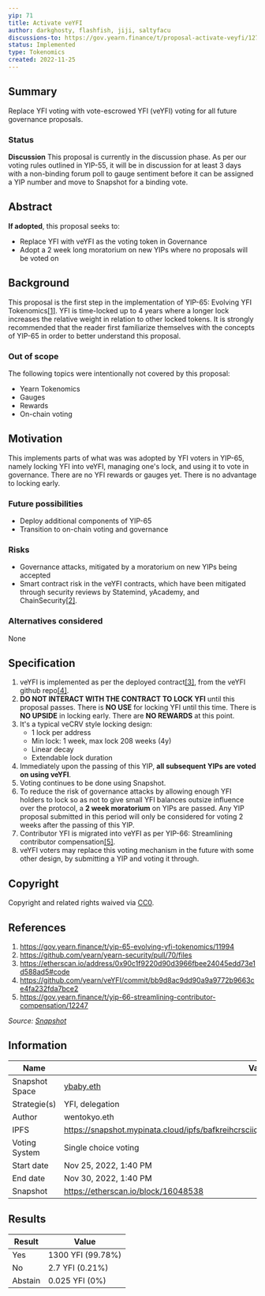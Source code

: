 ```yaml
---
yip: 71
title: Activate veYFI
author: darkghosty, flashfish, jiji, saltyfacu
discussions-to: https://gov.yearn.finance/t/proposal-activate-veyfi/12783
status: Implemented
type: Tokenomics
created: 2022-11-25
---
```


## Summary

Replace YFI voting with vote-escrowed YFI (veYFI) voting for all future governance proposals.  

### Status

**Discussion**
This proposal is currently in the discussion phase. As per our voting rules outlined in YIP-55, it will be in discussion for at least 3 days with a non-binding forum poll to gauge sentiment before it can be assigned a YIP number and move to Snapshot for a binding vote.


## Abstract

**If adopted**, this proposal seeks to:
* Replace YFI with veYFI as the voting token in Governance
* Adopt a 2 week long moratorium on new YIPs where no proposals will be voted on   

## Background

This proposal is the first step in the implementation of YIP-65: Evolving YFI Tokenomics[[1]](#References). YFI is time-locked up to 4 years where a longer lock increases the relative weight in relation to other locked tokens. It is strongly recommended that the reader first familiarize themselves with the concepts of YIP-65 in order to better understand this proposal.

### Out of scope

The following topics were intentionally not covered by this proposal:
* Yearn Tokenomics
* Gauges
* Rewards
* On-chain voting
 
## Motivation

This implements parts of what was was adopted by YFI voters in YIP-65, namely locking YFI into veYFI, managing one's lock, and using it to vote in governance. There are no YFI rewards or gauges yet. There is no advantage to locking early.

### Future possibilities
* Deploy additional components of YIP-65
* Transition to on-chain voting and governance

### Risks

* Governance attacks, mitigated by a moratorium on new YIPs being accepted
* Smart contract risk in the veYFI contracts, which have been mitigated through security reviews by Statemind, yAcademy, and ChainSecurity[[2]](#References).

### Alternatives considered

None

## Specification

1. veYFI is implemented as per the deployed contract[[3]](#References), from the veYFI github repo[[4]](#References).
2. **DO NOT INTERACT WITH THE CONTRACT TO LOCK YFI** until this proposal passes. There is **NO USE** for locking YFI until this time. There is **NO UPSIDE** in locking early. There are **NO REWARDS** at this point.
3. It's a typical veCRV style locking design:
   * 1 lock per address
   * Min lock: 1 week, max lock 208 weeks (4y)
   * Linear decay
   * Extendable lock duration
4. Immediately upon the passing of this YIP, **all subsequent YIPs are voted on using veYFI**.
5. Voting continues to be done using Snapshot. 
6. To reduce the risk of governance attacks by allowing enough YFI holders to lock so as not to give small YFI balances outsize influence over the protocol, a **2 week moratorium** on YIPs are passed. Any YIP proposal submitted in this period will only be considered for voting 2 weeks after the passing of this YIP.
7. Contributor YFI is migrated into veYFI as per YIP-66: Streamlining contributor compensation[[5]](#References).  
8. veYFI voters may replace this voting mechanism in the future with some other design, by submitting a YIP and voting it through.

## Copyright

Copyright and related rights waived via [CC0](https://creativecommons.org/publicdomain/zero/1.0/).

## References

1. https://gov.yearn.finance/t/yip-65-evolving-yfi-tokenomics/11994
1. https://github.com/yearn/yearn-security/pull/70/files
1. https://etherscan.io/address/0x90c1f9220d90d3966fbee24045edd73e1d588ad5#code
1. https://github.com/yearn/veYFI/commit/bb9d8ac9dd90a9a9772b9663ce4fa232fda7bce2 
1. https://gov.yearn.finance/t/yip-66-streamlining-contributor-compensation/12247

_Source: [Snapshot](https://snapshot.org/#/ybaby.eth/proposal/0xc50b60f712adb8568f10f565fc467e8c5d8fe1f4920683696f81c7920397942a)_

## Information

| Name          | Value                                                                           |
| ------------- | ------------------------------------------------------------------------------- |
| Snapshot Space| [ybaby.eth](https://snapshot.org/#/ybaby.eth)                                   |
| Strategie(s)  | YFI, delegation                                                                 |
| Author        | wentokyo.eth                                                                    |
| IPFS          | https://snapshot.mypinata.cloud/ipfs/bafkreihcrsciiqm3fhr2kehbtqfjwk7fykepgfv2xgb6rjwwbxm2orwxfq |
| Voting System | Single choice voting                                                            |
| Start date    | Nov 25, 2022, 1:40 PM                                                           |
| End date      | Nov 30, 2022, 1:40 PM                                                           |
| Snapshot      | https://etherscan.io/block/16048538                                             |

## Results

| Result  | Value             |
| ------  | ----------------- |
| Yes     | 1300 YFI (99.78%) |
| No      | 2.7 YFI (0.21%)   |
| Abstain | 0.025 YFI (0%)    |